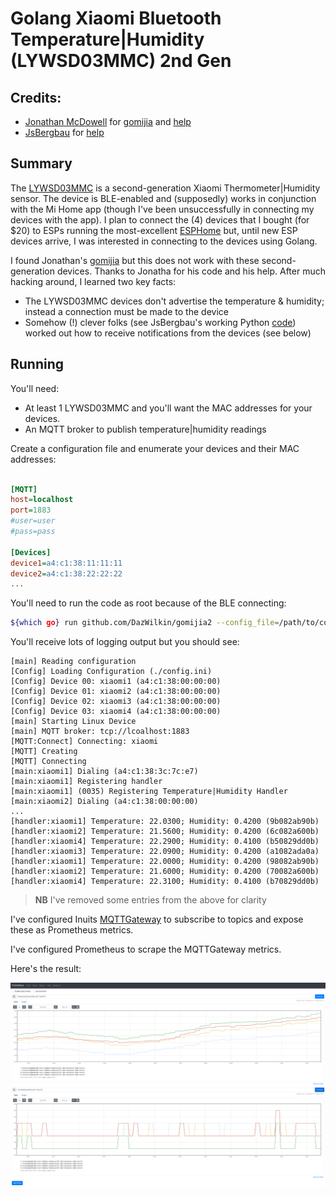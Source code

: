 # Golang Xiaomi Bluetooth Temperature|Humidity (LYWSD03MMC) 2nd Gen

## Credits:

+ [Jonathan McDowell](https://github.com/u1f35c) for [gomijia](https://github.com/u1f35c/gomijia) and [help](https://github.com/u1f35c/gomijia/issues/1)
+ [JsBergbau](https://github.com/JsBergbau) for [help](https://github.com/JsBergbau/MiTemperature2/issues/29#issuecomment-614314939)

## Summary

The [LYWSD03MMC](https://www.google.com/search?q=LYWSD03MMC) is a second-generation Xiaomi Thermometer|Humidity sensor. The device is BLE-enabled and (supposedly) works in conjunction with the Mi Home app (though I've been unsuccessfully in connecting my devices with the app). I plan to connect the (4) devices that I bought (for $20) to ESPs running the most-excellent [ESPHome](https://esphome.io) but, until new ESP devices arrive, I was interested in connecting to the devices using Golang.

I found Jonathan's [gomijia](https://github.com/u1f35c/gomijia) but this does not work with these second-generation devices. Thanks to Jonatha for his code and his help. After much hacking around, I learned two key facts:

+ The LYWSD03MMC devices don't advertise the temperature & humidity; instead a connection must be made to the device
+ Somehow (!) clever folks (see JsBergbau's working Python [code](https://github.com/JsBergbau/MiTemperature2)) worked out how to receive notifications from the devices (see below)

## Running

You'll need:

+ At least 1 LYWSD03MMC and you'll want the MAC addresses for your devices.
+ An MQTT broker to publish temperature|humidity readings

Create a configuration file and enumerate your devices and their MAC addresses:

```ini

[MQTT]
host=localhost
port=1883
#user=user
#pass=pass

[Devices]
device1=a4:c1:38:11:11:11
device2=a4:c1:38:22:22:22
...
```

You'll need to run the code as root because of the BLE connecting:

```bash
${which go} run github.com/DazWilkin/gomijia2 --config_file=/path/to/config.ini
```

You'll receive lots of logging output but you should see:

```
[main] Reading configuration
[Config] Loading Configuration (./config.ini)
[Config] Device 00: xiaomi1 (a4:c1:38:00:00:00)
[Config] Device 01: xiaomi2 (a4:c1:38:00:00:00)
[Config] Device 02: xiaomi3 (a4:c1:38:00:00:00)
[Config] Device 03: xiaomi4 (a4:c1:38:00:00:00)
[main] Starting Linux Device
[main] MQTT broker: tcp://lcoalhost:1883
[MQTT:Connect] Connecting: xiaomi
[MQTT] Creating
[MQTT] Connecting
[main:xiaomi1] Dialing (a4:c1:38:3c:7c:e7)
[main:xiaomi1] Registering handler
[main:xiaomi1] (0035) Registering Temperature|Humidity Handler
[main:xiaomi2] Dialing (a4:c1:38:00:00:00)
...
[handler:xiaomi1] Temperature: 22.0300; Humidity: 0.4200 (9b082ab90b)
[handler:xiaomi2] Temperature: 21.5600; Humidity: 0.4200 (6c082a600b)
[handler:xiaomi4] Temperature: 22.2900; Humidity: 0.4100 (b50829dd0b)
[handler:xiaomi3] Temperature: 22.0900; Humidity: 0.4200 (a1082ada0a)
[handler:xiaomi1] Temperature: 22.0000; Humidity: 0.4200 (98082ab90b)
[handler:xiaomi2] Temperature: 21.6000; Humidity: 0.4200 (70082a600b)
[handler:xiaomi4] Temperature: 22.3100; Humidity: 0.4100 (b70829dd0b)
```

> **NB** I've removed some entries from the above for clarity

I've configured Inuits [MQTTGateway](https://github.com/inuits/mqttgateway) to subscribe to topics and expose these as Prometheus metrics.

I've configured Prometheus to scrape the MQTTGateway metrics.

Here's the result:

![Prometheus](./prometheus.png)
